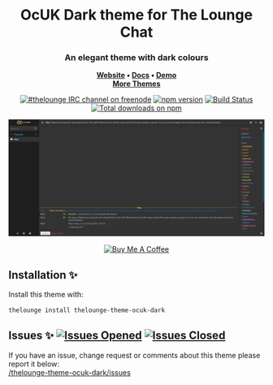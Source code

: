 <h1 align="center">
	OcUK Dark theme for The Lounge Chat
</h1>

<h3 align="center">
	An elegant theme with dark colours
</h3>

<p align="center">
	<strong>
		<a href="https://thelounge.chat/">Website</a>
		•
		<a href="https://thelounge.chat/docs">Docs</a>
		•
		<a href="https://demo.thelounge.chat/">Demo</a> <br />
		<a href="https://www.npmjs.com/search?q=thelounge">More Themes</a>
	</strong>
</p>

<p align="center">
	<a href="https://demo.thelounge.chat/"><img
		alt="#thelounge IRC channel on freenode"
		src="https://img.shields.io/badge/freenode-%23thelounge-415364.svg?colorA=ff9e18"></a>
	<a href="https://yarn.pm/thelounge"><img
		alt="npm version"
		src="https://img.shields.io/npm/v/thelounge.svg?colorA=333a41&maxAge=3600"></a>
	<a href="https://github.com/thelounge/thelounge/actions"><img
		alt="Build Status"
		src="https://github.com/thelounge/thelounge/workflows/Build/badge.svg"></a>
	<a href="https://npm-stat.com/charts.html?package=thelounge&from=2016-02-12"><img
		alt="Total downloads on npm"
		src="https://img.shields.io/npm/dy/thelounge.svg?colorA=333a41&colorB=007dc7&maxAge=3600&label=Downloads"></a>
</p>

<p align="center">
	<img src="screenshot.png" alt="Screenshot of the OcUK Dark theme for The Lounge Chat">
</p>

<p align="center">
<a href="https://www.buymeacoffee.com/zen262176" target="_blank"><img src="https://lounge-group.co.uk/by-me-a-coffee.png" alt="Buy Me A Coffee"></a>
</p>

## Installation :sparkles:
Install this theme with:

```sh
thelounge install thelounge-theme-ocuk-dark
```

## Issues :sparkles: <a href="https://github.com/el-profesor926/thelounge-theme-ocuk-dark/issues?q=is%3Aopen+is%3Aissue"> <img alt="Issues Opened" src="https://img.shields.io/github/issues/el-profesor926/thelounge-theme-ocuk-dark?color=green&style=plastic"></a> <a href="https://github.com/el-profesor926/thelounge-theme-ocuk-dark/issues?q=is%3Aissue+is%3Aclosed"> <img alt="Issues Closed" src="https://img.shields.io/github/issues-closed/el-profesor926/thelounge-theme-ocuk-dark?color=orange&style=plastic"></a> <br />
If you have an issue, change request or comments about this theme please report it below:<br/>
<a href="https://github.com/el-profesor926/thelounge-theme-ocuk-dark/issues">/thelounge-theme-ocuk-dark/issues</a>
